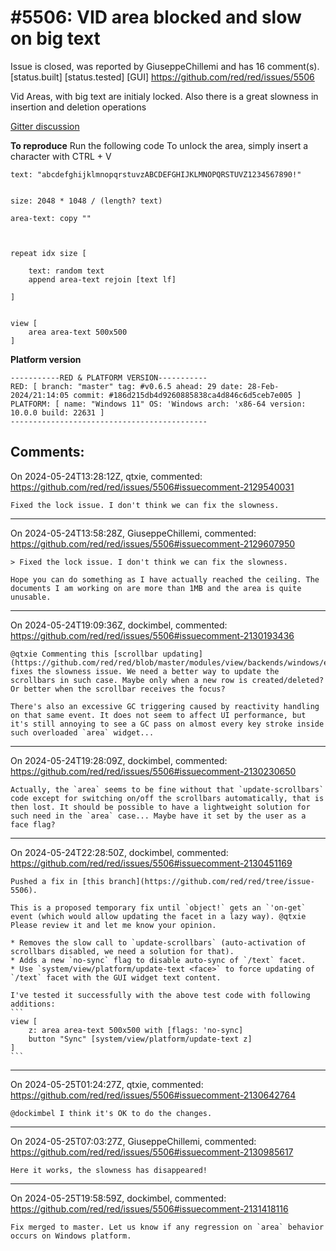 
#5506: VID area blocked and slow on big text
================================================================================
Issue is closed, was reported by GiuseppeChillemi and has 16 comment(s).
[status.built] [status.tested] [GUI]
<https://github.com/red/red/issues/5506>

Vid Areas, with big text are initialy locked.
Also there is a great slowness in insertion and deletion operations 

[Gitter discussion](https://matrix.to/#/!mjbZGzLqlsqlDLaQVP:gitter.im/$my96pQvsHNQwg17R1Ehc1H9xor84JfjRvvyElnqggnw?via=gitter.im&via=matrix.org&via=tchncs.de)

**To reproduce**
Run the following code
To unlock the area, simply insert a character with CTRL + V

```
text: "abcdefghijklmnopqrstuvzABCDEFGHIJKLMNOPQRSTUVZ1234567890!"


size: 2048 * 1048 / (length? text)

area-text: copy ""



repeat idx size [

	text: random text
	append area-text rejoin [text lf]
	 
] 


view [
	area area-text 500x500
]
```



**Platform version**
```
-----------RED & PLATFORM VERSION----------- 
RED: [ branch: "master" tag: #v0.6.5 ahead: 29 date: 28-Feb-2024/21:14:05 commit: #186d215db4d9260885838ca4d846c6d5ceb7e005 ]
PLATFORM: [ name: "Windows 11" OS: 'Windows arch: 'x86-64 version: 10.0.0 build: 22631 ]
--------------------------------------------
```


Comments:
--------------------------------------------------------------------------------

On 2024-05-24T13:28:12Z, qtxie, commented:
<https://github.com/red/red/issues/5506#issuecomment-2129540031>

    Fixed the lock issue. I don't think we can fix the slowness.

--------------------------------------------------------------------------------

On 2024-05-24T13:58:28Z, GiuseppeChillemi, commented:
<https://github.com/red/red/issues/5506#issuecomment-2129607950>

    > Fixed the lock issue. I don't think we can fix the slowness.
    
    Hope you can do something as I have actually reached the ceiling. The documents I am working on are more than 1MB and the area is quite unusable.
    
    

--------------------------------------------------------------------------------

On 2024-05-24T19:09:36Z, dockimbel, commented:
<https://github.com/red/red/issues/5506#issuecomment-2130193436>

    @qtxie Commenting this [scrollbar updating](https://github.com/red/red/blob/master/modules/view/backends/windows/events.reds#L772) fixes the slowness issue. We need a better way to update the scrollbars in such case. Maybe only when a new row is created/deleted? Or better when the scrollbar receives the focus?
    
    There's also an excessive GC triggering caused by reactivity handling on that same event. It does not seem to affect UI performance, but it's still annoying to see a GC pass on almost every key stroke inside such overloaded `area` widget...

--------------------------------------------------------------------------------

On 2024-05-24T19:28:09Z, dockimbel, commented:
<https://github.com/red/red/issues/5506#issuecomment-2130230650>

    Actually, the `area` seems to be fine without that `update-scrollbars` code except for switching on/off the scrollbars automatically, that is then lost. It should be possible to have a lightweight solution for such need in the `area` case... Maybe have it set by the user as a face flag?

--------------------------------------------------------------------------------

On 2024-05-24T22:28:50Z, dockimbel, commented:
<https://github.com/red/red/issues/5506#issuecomment-2130451169>

    Pushed a fix in [this branch](https://github.com/red/red/tree/issue-5506).
    
    This is a proposed temporary fix until `object!` gets an `'on-get` event (which would allow updating the facet in a lazy way). @qtxie Please review it and let me know your opinion.
    
    * Removes the slow call to `update-scrollbars` (auto-activation of scrollbars disabled, we need a solution for that).
    * Adds a new `no-sync` flag to disable auto-sync of `/text` facet.
    * Use `system/view/platform/update-text <face>` to force updating of `/text` facet with the GUI widget text content.
    
    I've tested it successfully with the above test code with following additions:
    ```
    view [
        z: area area-text 500x500 with [flags: 'no-sync]
        button "Sync" [system/view/platform/update-text z]
    ]
    ```

--------------------------------------------------------------------------------

On 2024-05-25T01:24:27Z, qtxie, commented:
<https://github.com/red/red/issues/5506#issuecomment-2130642764>

    @dockimbel I think it's OK to do the changes.

--------------------------------------------------------------------------------

On 2024-05-25T07:03:27Z, GiuseppeChillemi, commented:
<https://github.com/red/red/issues/5506#issuecomment-2130985617>

    Here it works, the slowness has disappeared!
    

--------------------------------------------------------------------------------

On 2024-05-25T19:58:59Z, dockimbel, commented:
<https://github.com/red/red/issues/5506#issuecomment-2131418116>

    Fix merged to master. Let us know if any regression on `area` behavior occurs on Windows platform.

